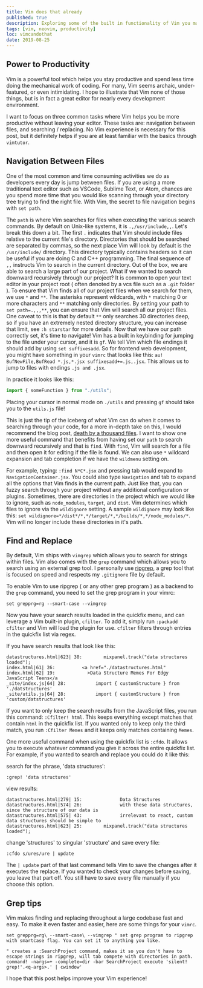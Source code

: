 ```yaml
---
title: Vim does that already
published: true
description: Exploring some of the built in functionality of Vim you may not know exists
tags: [vim, neovim, productivity]
loc: vimcandothat
date: 2019-08-25
---
```


## Power to Productivity

Vim is a powerful tool which helps you stay productive and spend less time doing the mechanical work of coding.
For many, Vim seems archaic, under-featured, or even intimidating. I hope to illustrate that Vim none of those things, but is in fact a great editor for nearly every development environment.

I want to focus on three common tasks where Vim helps you be more productive without leaving your editor. These tasks are: navigation between files, and searching / replacing.
No Vim experience is necessary for this post, but it definitely helps if you are at least familiar with the basics through `vimtutor`.

## Navigation Between Files

One of the most common and time consuming activities we do as developers every day is jump between files.
If you are using a more traditional text editor such as VSCode, Sublime Text, or Atom, chances are you spend more time that you would like
scanning through your directory tree trying to find the right file. With Vim, the secret to file navigation begins with `set path`.

The `path` is where Vim searches for files when executing the various search commands. By default on Unix-like systems, it is `.,/usr/include,,`. Let's break this down a bit. The first `.` indicates that Vim should include files relative to the current file's directory.
Directories that should be searched are separated by commas, so the next place Vim will look by default is the `/usr/include/` directory.
This directory typically contains headers so it can be useful if you are doing C and C++ programming. The final sequence of `,,` instructs Vim to search in the current directory.
Out of the box, we are able to search a large part of our project. What if we wanted to search downward recursively through our project?
It is common to open your text editor in your project root ( often denoted by a vcs file such as a `.git` folder ).
To ensure that Vim finds all of our project files when we search for them, we use `*` and `**`.
The asterisks represent wildcards, with `*` matching 0 or more characters and `**` matching only directories. By setting your path to `set path=.,,,**`, you can ensure that Vim will search all our project files.
One caveat to this is that by default `**` only searches 30 directories deep, so if you have an extremely nested directory structure, you can increase that limit, see `:h starstar` for more details.
Now that we have our path correctly set, it's time to navigate! Vim has a built in keybinding for jumping to the file under your cursor, and it is `gf`. We tell Vim which file endings it should add by using `set suffixesadd`.
So for frontend web development, you might have something in your `vimrc` that looks like this: `au! BufNewFile,BufRead *.js,*.jsx suffixesadd+=.js,.jsx`. This allows us to jump to files with endings `.js and .jsx`.

In practice it looks like this:

```js
import { someFunction } from "./utils";
```

Placing your cursor in normal mode on `./utils` and pressing `gf` should take
you to the `utils.js` file!

This is just the tip of the iceberg of what Vim can do when it comes to searching through your code, for a more in-depth take on this, I would recommend the blog post, [death by a thousand files](https://vimways.org/2018/death-by-a-thousand-files/).
I want to show one more useful command that benefits from having set our `path` to search downward recursively and that is `find`. With `find`, Vim will search for a file and then open it for editing if the file is found. We can also use
`*` wildcard expansion and tab completion if we have the `wildmenu` setting on.

For example, typing: `:find N*C*.jsx` and pressing tab would expand to `NavigationContainer.jsx`. You could also type `Navigation` and tab to expand all the options that Vim finds in the current path. Just like that, you can fuzzy search through your project without any additional configuration or plugins.
Sometimes, there are directories in the project which we would like to ignore, such as `node_modules`, `target`, and `dist`. Vim determines which files to ignore via the `wildignore` setting.
A sample `wildignore` may look like this: `set wildignore=*/dist*/*,*/target/*,*/builds/*,*/node_modules/*`. Vim will no longer include these directories in it's path.

## Find and Replace

By default, Vim ships with `vimgrep` which allows you to search for strings within files. Vim also comes with the `grep` command which allows you to search
using an external grep tool. I personally use [ripgrep](https://github.com/BurntSushi/ripgrep), a grep tool that is focused on speed and respects my `.gitignore` file by default.

To enable Vim to use ripgrep ( or any other grep program ) as a backend to the `grep` command, you need to set the grep program in your vimrc:

```viml
set grepprg=rg --smart-case --vimgrep
```

Now you have your search results loaded in the quickfix menu, and can leverage a Vim built-in plugin, `cfilter`. To add it, simply run `:packadd cfilter` and Vim will load the plugin for use. `cfilter` filters through entries in the quickfix list via regex.

If you have search results that look like this:

```
datastructures.html|623| 30:        mixpanel.track("data structures loaded");
index.html|61| 26:          <a href="./datastructures.html"
index.html|62| 19:            >Data Structure Memes For Edgy JavaScript Teens</a
_site/index.js|64| 28:           import { customStructure } from './datstructures'
_site/utils.js|64| 28:           import { customStructure } from 'custom/datstructures'
```

If you want to only keep the search results from the JavaScript files, you run this command: `:Cfilter! html`. This keeps everything except matches that contain
`html` in the quickfix list. If you wanted only to keep only the third match, you run `:Cfilter Memes` and it keeps only matches containing `Memes`.

One more useful command when using the quickfix list is `:cfdo`. It allows you to execute whatever command you give it across the entire quickfix list.
For example, if you wanted to search and replace you could do it like this:

search for the phrase, 'data structures':

`:grep! 'data structures'`

view results:

```
datastructures.html|279| 15:              Data Structures
datastructures.html|574| 26:              with these data structures, since the structure of our data is
datastructures.html|575| 43:              irrelevant to react, custom data structures should be simple to
datastructures.html|623| 25:        mixpanel.track("data structures loaded");
```

change 'structures' to singular 'structure' and save every file:

`:cfdo s/ures/ure | update`

The `| update` part of that last command tells Vim to save the changes after it executes the replace. If you wanted to check your changes
before saving, you leave that part off. You still have to save every file manually if you choose this option.

## Grep tips

Vim makes finding and replacing throughout a large codebase fast and easy. To make it even faster and easier, here are some things for your `vimrc`.

```viml
set grepprg=rg\ --smart-case\ --vimgrep " set grep program to ripgrep with smartcase flag. You can set it to anything you like.

" creates a :SearchProject command, makes it so you don't have to escape strings in ripgrep, will tab compete with directories in path.
command! -nargs=+ -complete=dir -bar SearchProject execute 'silent! grep!'.<q-args>.' | cwindow'
```

I hope that this post helps improve your Vim experience!
